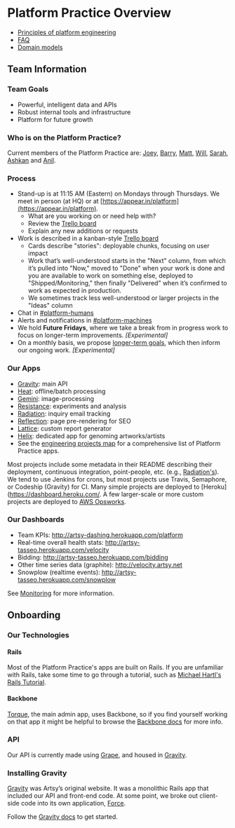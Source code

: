 # Platform Practice Overview

* [Principles of platform engineering](Principles.md)
* [FAQ](FAQ.md)
* [Domain models](DomainModels.md)

## Team Information

### Team Goals

* Powerful, intelligent data and APIs
* Robust internal tools and infrastructure
* Platform for future growth

### Who is on the Platform Practice?

Current members of the Platform Practice are: [Joey](https://github.com/joeyaghion), [Barry](https://github.com/bhoggard), [Matt](https://github.com/mzikherman), [Will](https://github.com/wrgoldstein), [Sarah](https://github.com/sweir27), [Ashkan](https://github.com/ashkan18) and [Anil](https://github.com/cavvia).

### Process

* Stand-up is at 11:15 AM (Eastern) on Mondays through Thursdays. We meet in person (at HQ) or at [https://appear.in/platform](https://appear.in/platform).
    * What are you working on or need help with?
    * Review the [Trello board](https://trello.com/b/2lTTggr8/platform-engineering)
    * Explain any new additions or requests
* Work is described in a kanban-style [Trello board](https://trello.com/b/2lTTggr8/platform-engineering)
    * Cards describe "stories": deployable chunks, focusing on user impact
    * Work that’s well-understood starts in the "Next" column, from which it’s pulled into "Now," moved to "Done" when your work is done and you are available to work on something else, deployed to "Shipped/Monitoring," then finally "Delivered" when it’s confirmed to work as expected in production.
    * We sometimes track less well-understood or larger projects in the "Ideas" column
* Chat in [#platform-humans](https://artsy.slack.com/messages/platform-humans/)
* Alerts and notifications in [#platform-machines](https://artsy.slack.com/messages/platform-machines/)
* We hold **Future Fridays**, where we take a break from in progress work to focus on longer-term improvements. _[Experimental]_
* On a monthly basis, we propose [longer-term goals](https://docs.google.com/a/artsymail.com/document/d/15vlpag2E96iZgytC4U97HrOsmGmpfEb8Sxg9bi7fkxo/edit?usp=sharing), which then inform our ongoing work. _[Experimental]_

### Our Apps

* [Gravity](https://github.com/artsy/gravity): main API
* [Heat](https://github.com/artsy/heat): offline/batch processing
* [Gemini](https://github.com/artsy/gemini): image-processing
* [Resistance](https://github.com/artsy/resistance): experiments and analysis
* [Radiation](https://github.com/artsy/radiation): inquiry email tracking
* [Reflection](https://github.com/artsy/reflection): page pre-rendering for SEO
* [Lattice](https://github.com/artsy/lattice): custom report generator
* [Helix](https://github.com/artsy/helix): dedicated app for genoming artworks/artists
* See the [engineering projects map](https://trello.com/b/VLlTIM7l/artsy-engineering-projects-map) for a comprehensive list of Platform Practice apps.

Most projects include some metadata in their README describing their deployment, continuous integration, point-people, etc. (e.g., [Radiation's](https://github.com/artsy/radiation#meta)). We tend to use Jenkins for crons, but most projects use Travis, Semaphore, or Codeship (Gravity) for CI. Many simple projects are deployed to [Heroku](https://dashboard.heroku.com/. A few larger-scale or more custom projects are deployed to [AWS Opsworks](https://aws.amazon.com/opsworks/).

### Our Dashboards

* Team KPIs: http://artsy-dashing.herokuapp.com/platform
* Real-time overall health stats: http://artsy-tasseo.herokuapp.com/velocity
* Bidding: http://artsy-tasseo.herokuapp.com/bidding
* Other time series data (graphite): http://velocity.artsy.net
* Snowplow (realtime events): http://artsy-tasseo.herokuapp.com/snowplow

See [Monitoring](Monitoring.md) for more information.

## Onboarding

### Our Technologies

#### Rails

Most of the Platform Practice's apps are built on Rails. If you are unfamiliar with Rails, take some time to go through a tutorial, such as [Michael Hartl's Rails Tutorial](https://www.railstutorial.org/book).

#### Backbone

[Torque](https://github.com/artsy/torque), the main admin app, uses Backbone, so if you find yourself working on that app it might be helpful to browse the [Backbone docs](http://backbonejs.org/) for more info.

### API

Our API is currently made using [Grape](https://github.com/intridea/grape), and housed in [Gravity](https://github.com/artsy/gravity).

### Installing Gravity

[Gravity](https://github.com/artsy/gravity) was Artsy’s original website. It was a monolithic Rails app that included our API and front-end code. At some point, we broke out client-side code into its own application, [Force](https://github.com/artsy/force).

Follow the [Gravity docs](https://github.com/artsy/gravity/blob/master/doc/GettingStarted.md) to get started.
